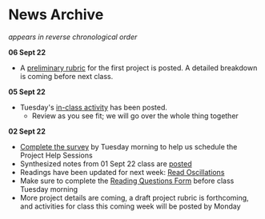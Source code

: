 # News Archive

*appears in reverse chronological order*

**06 Sept 22**
- A [preliminary rubric](./0_course/rubric.md) for the first project is posted. A detailed breakdown is coming before next class.

**05 Sept 22**
- Tuesday's [in-class activity](https://dannycaballero.info/phy415msu/content/2_oscillations/activity-SHO_and_dynamical_systems.html) has been posted.
    - Review as you see fit; we will go over the whole thing together

**02 Sept 22**

- [Complete the survey](https://www.when2meet.com/?16627934-Bt7PQ) by Tuesday morning to help us schedule the Project Help Sessions
- Synthesized notes from 01 Sept 22 class are [posted](./1_modeling/notes-what_is_a_model.md)
- Readings have been updated for next week: [Read Oscillations](./2_oscillations/readings-oscillators.ipynb)
- Make sure to complete the [Reading Questions Form](./0_course/reading_questions.md) before class Tuesday morning
- More project details are coming, a draft project rubric is forthcoming, and activities for class this coming week will be posted by Monday